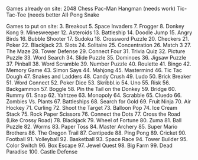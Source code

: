 Games already on site:
2048
Chess
Pac-Man 
Hangman (needs work)
Tic-Tac-Toe (needs better AI)
Pong
Snake

Games to put on site:
3. Breakout
5. Space Invaders
7. Frogger
8. Donkey Kong
9. Minesweeper
12. Asteroids
13. Battleship
14. Doodle Jump
15. Angry Birds
16. Bubble Shooter
17. Sudoku
18. Crossword Puzzle
20. Checkers
21. Poker
22. Blackjack
23. Slots
24. Solitaire
25. Concentration
26. Match 3
27. The Maze
28. Tower Defense
29. Connect Four
31. Trivia Quiz
32. Picture Puzzle
33. Word Search
34. Slide Puzzle
35. Dominoes
36. Jigsaw Puzzle
37. Pinball
38. Word Scramble
39. Number Puzzle
40. Roulette
41. Bingo
42. Memory Game
43. Simon Says
44. Mahjong
45. Mastermind
46. Tic Tac Dough
47. Snakes and Ladders
48. Candy Crush
49. Ludo
50. Brick Breaker
51. Word Connect
52. Poker Dice
53. Skribbl.io
54. Uno
55. Risk
56. Backgammon
57. Boggle
58. Pin the Tail on the Donkey
59. Bridge
60. Rummy
61. Snap
62. Yahtzee
63. Monopoly
64. Scrabble
65. Cluedo
66. Zombies Vs. Plants
67. Battleships
68. Search for Gold
69. Fruit Ninja
70. Air Hockey
71. Curling
72. Shoot the Target
73. Balloon Pop
74. Ice Cream Stack
75. Rock Paper Scissors
76. Connect the Dots
77. Cross the Road (Like Crossy Road)
78. Blackjack
79. Wheel of Fortune
80. Zuma
81. Ball Puzzle
82. Worms
83. Paper Toss
84. Master Archery
85. Super Mario Brothers
86. The Oregon Trail
87. Centipede
88. Ping Pong
89. Cricket 
90. Football
91. Volleyball 
92. Basketball
93. Space Race
94. Tower Builder
95. Color Switch
96. Box Escape
97. Jewel Quest
98. Big Farm
99. Dead Paradise
100. Castle Defense

